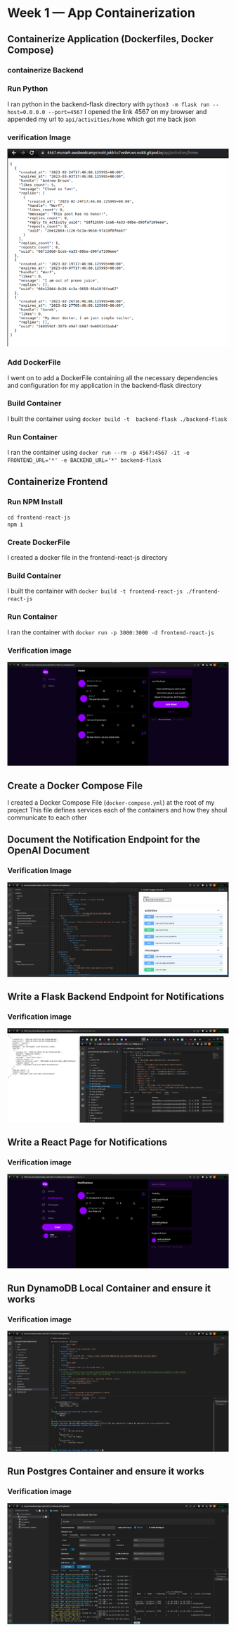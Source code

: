 # Week 1 — App Containerization

## Containerize Application (Dockerfiles, Docker Compose)


### containerize Backend 

### Run Python
I ran python in the backend-flask directory with `python3 -m flask run --host=0.0.0.0 --port=4567`
I opened the link 4567 on my browser and appended my url to `api/activities/home` which got me back json

### verification Image
![Image of backend running](assests/backend.png)

### Add DockerFile

I went on to add a DockerFile containing all the necessary dependencies and configuration for my application in the backend-flask directory

### Build Container
I built the container using `docker build -t  backend-flask ./backend-flask`

### Run Container
I ran the container using `docker run --rm -p 4567:4567 -it -e FRONTEND_URL='*' -e BACKEND_URL='*' backend-flask`

## Containerize Frontend

### Run NPM Install

```
cd frontend-react-js
npm i
```
### Create DockerFile
I created a docker file in the frontend-react-js directory

### Build Container
I built the container with `docker build -t frontend-react-js ./frontend-react-js`

### Run Container
I ran the container with `docker run -p 3000:3000 -d frontend-react-js`

### Verification image
![image of the frontend page](assests/frontend.png)

## Create a Docker Compose File
I created a Docker Compose File (`docker-compose.yml`) at the root of my project
This file defines services each of the containers and how they shoul communicate to each other  

## Document the Notification Endpoint for the OpenAI Document

### Verification Image

![notification endpoint image](assests/Notifendpoint.png)

## Write a Flask Backend Endpoint for Notifications

### Verification image

![Flask backend for notifications image](assests/flasknotif.png)

## Write a React Page for Notifications

### Verification image

![react page for notifs image](assests/frontendnotif.png)

## Run DynamoDB Local Container and ensure it works

### Verification image

![dynamodb image](assests/dynamo.png)

## Run Postgres Container and ensure it works

### Verification image
![postgres image](assests/postgres.png)




